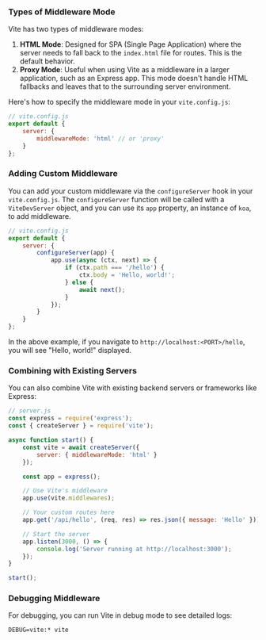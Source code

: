### Types of Middleware Mode

Vite has two types of middleware modes:

1. **HTML Mode**: Designed for SPA (Single Page Application) where the server needs to fall back to the `index.html` file for routes. This is the default behavior.
2. **Proxy Mode**: Useful when using Vite as a middleware in a larger application, such as an Express app. This mode doesn't handle HTML fallbacks and leaves that to the surrounding server environment.

Here's how to specify the middleware mode in your `vite.config.js`:

```js
// vite.config.js
export default {
	server: {
		middlewareMode: 'html' // or 'proxy'
	}
};
```

### Adding Custom Middleware

You can add your custom middleware via the `configureServer` hook in your `vite.config.js`. The `configureServer` function will be called with a `ViteDevServer` object, and you can use its `app` property, an instance of `koa`, to add middleware.

```js
// vite.config.js
export default {
	server: {
		configureServer(app) {
			app.use(async (ctx, next) => {
				if (ctx.path === '/hello') {
					ctx.body = 'Hello, world!';
				} else {
					await next();
				}
			});
		}
	}
};
```

In the above example, if you navigate to `http://localhost:<PORT>/hello`, you will see "Hello, world!" displayed.

### Combining with Existing Servers

You can also combine Vite with existing backend servers or frameworks like Express:

```js
// server.js
const express = require('express');
const { createServer } = require('vite');

async function start() {
	const vite = await createServer({
		server: { middlewareMode: 'html' }
	});

	const app = express();

	// Use Vite's middleware
	app.use(vite.middlewares);

	// Your custom routes here
	app.get('/api/hello', (req, res) => res.json({ message: 'Hello' }));

	// Start the server
	app.listen(3000, () => {
		console.log('Server running at http://localhost:3000');
	});
}

start();
```

### Debugging Middleware

For debugging, you can run Vite in debug mode to see detailed logs:

```
DEBUG=vite:* vite
```
